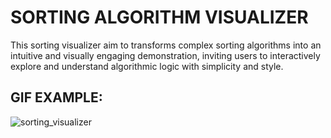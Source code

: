 # **SORTING ALGORITHM VISUALIZER**

This sorting visualizer aim to transforms complex sorting algorithms into an intuitive and visually engaging demonstration, inviting users to interactively explore and understand algorithmic logic with simplicity and style.

## GIF EXAMPLE:

![sorting_visualizer](https://github.com/NghiaLam2026/Sorting-Algorithm-Visualizer/assets/118234173/b5f70890-0515-4e99-9579-b4b6f94cf005)
